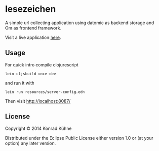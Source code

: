 # lesezeichen

A simple url collecting application using datomic as backend storage and Om as frontend framework.

Visit a live application [here](https://bookie.polyc0l0r.net/).

## Usage

For quick intro compile clojurescript

```
lein cljsbuild once dev
```

and run it with
```
lein run resources/server-config.edn
```

Then visit <http://localhost:8087/>

## License

Copyright © 2014 Konrad Kühne

Distributed under the Eclipse Public License either version 1.0 or (at
your option) any later version.

